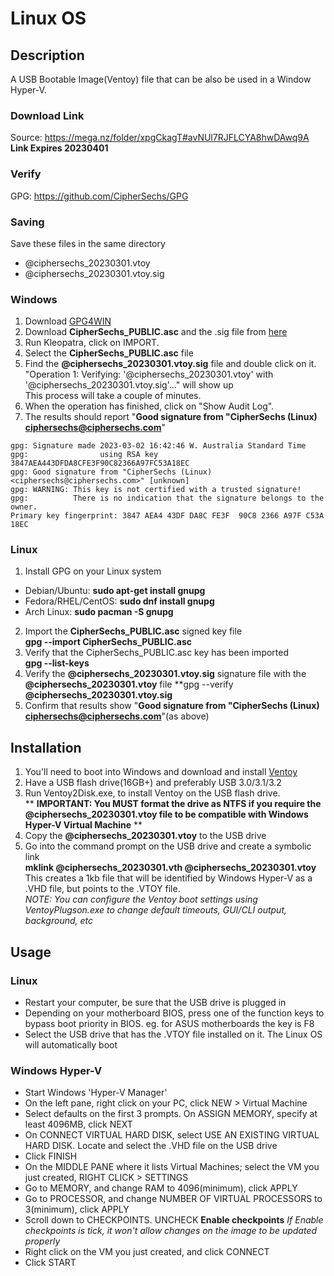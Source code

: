 # Linux OS
## Description
A USB Bootable Image(Ventoy) file that can be also be used in a Window Hyper-V.

### Download Link
Source: https://mega.nz/folder/xpgCkagT#avNUl7RJFLCYA8hwDAwq9A  
**Link Expires 20230401**

### Verify
GPG: https://github.com/CipherSechs/GPG

### Saving
Save these files in the same directory
 - @ciphersechs_20230301.vtoy
 - @ciphersechs_20230301.vtoy.sig

### Windows
1. Download [GPG4WIN](https://www.gpg4win.org/)
2. Download **CipherSechs_PUBLIC.asc** and the .sig file from [here](https://github.com/CipherSechs/GPG)  
3. Run Kleopatra, click on IMPORT.
4. Select the **CipherSechs_PUBLIC.asc** file
5. Find the **@ciphersechs_20230301.vtoy.sig** file and double click on it.  
   "Operation 1: Verifying: '@ciphersechs_20230301.vtoy' with '@ciphersechs_20230301.vtoy.sig'..." will show up  
   This process will take a couple of minutes.
6. When the operation has finished, click on "Show Audit Log".
7. The results should report "**Good signature from "CipherSechs (Linux) <ciphersechs@ciphersechs.com>**"  

```
gpg: Signature made 2023-03-02 16:42:46 W. Australia Standard Time
gpg:                using RSA key 3847AEA443DFDA8CFE3F90C82366A97FC53A18EC
gpg: Good signature from "CipherSechs (Linux) <ciphersechs@ciphersechs.com>" [unknown]
gpg: WARNING: This key is not certified with a trusted signature!
gpg:          There is no indication that the signature belongs to the owner.
Primary key fingerprint: 3847 AEA4 43DF DA8C FE3F  90C8 2366 A97F C53A 18EC
```

### Linux
1. Install GPG on your Linux system
  - Debian/Ubuntu: **sudo apt-get install gnupg**
  - Fedora/RHEL/CentOS: **sudo dnf install gnupg**
  - Arch Linux: **sudo pacman -S gnupg**
2. Import the **CipherSechs_PUBLIC.asc** signed key file  
    **gpg --import CipherSechs_PUBLIC.asc**  
3. Verify that the CipherSechs_PUBLIC.asc key has been imported  
    **gpg --list-keys**
4. Verify the **@ciphersechs_20230301.vtoy.sig** signature file with the **@ciphersechs_20230301.vtoy** file
    **gpg --verify **@ciphersechs_20230301.vtoy.sig**
5. Confirm that results show "**Good signature from "CipherSechs (Linux) <ciphersechs@ciphersechs.com>**"(as above)


## Installation
1. You'll need to boot into Windows and download and install [Ventoy](https://ventoy.net/en/download.html)
2. Have a USB flash drive(16GB+) and preferably USB 3.0/3.1/3.2
3. Run Ventoy2Disk.exe, to install Ventoy on the USB flash drive.  
   ** **IMPORTANT: You MUST format the drive as NTFS if you require the @ciphersechs_20230301.vtoy file to be compatible with Windows Hyper-V Virtual Machine** **
5. Copy the **@ciphersechs_20230301.vtoy** to the USB drive
6. Go into the command prompt on the USB drive and create a symbolic link  
   **mklink @ciphersechs_20230301.vth @ciphersechs_20230301.vtoy**  
This creates a 1kb file that will be identified by Windows Hyper-V as a .VHD file, but points to the .VTOY file.  
*NOTE: You can configure the Ventoy boot settings using VentoyPlugson.exe to change default timeouts, GUI/CLI output, background, etc*

## Usage
### Linux
- Restart your computer, be sure that the USB drive is plugged in
- Depending on your motherboard BIOS, press one of the function keys to bypass boot priority in BIOS.
  eg. for ASUS motherboards the key is F8
- Select the USB drive that has the .VTOY file installed on it.  The Linux OS will automatically boot

### Windows Hyper-V
- Start Windows 'Hyper-V Manager'
- On the left pane, right click on your PC, click NEW > Virtual Machine
- Select defaults on the first 3 prompts.  On ASSIGN MEMORY, specify at least 4096MB, click NEXT
- On CONNECT VIRTUAL HARD DISK, select USE AN EXISTING VIRTUAL HARD DISK.  Locate and select the .VHD file on the USB drive
- Click FINISH
- On the MIDDLE PANE where it lists Virtual Machines; select the VM you just created, RIGHT CLICK > SETTINGS
- Go to MEMORY, and change RAM to 4096(minimum), click APPLY
- Go to PROCESSOR, and change NUMBER OF VIRTUAL PROCESSORS to 3(minimum), click APPLY
- Scroll down to CHECKPOINTS.  UNCHECK **Enable checkpoints**
*If Enable checkpoints is tick, it won't allow changes on the image to be updated properly*
- Right click on the VM you just created, and click CONNECT
- Click START
